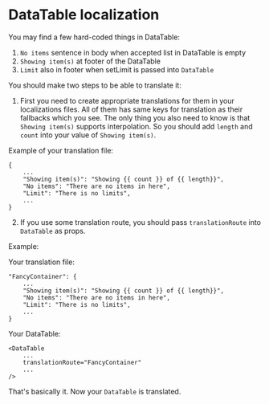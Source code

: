 # DataTable localization

You may find a few hard-coded things in DataTable:
1) `No items` sentence in body when accepted list in DataTable is empty
2) `Showing item(s)` at footer of the DataTable
3) `Limit` also in footer when setLimit is passed into `DataTable`

You should make two steps to be able to translate it:

1) First you need to create appropriate translations for them in your localizations files. All of them has same keys for translation as their fallbacks which you see. 
The only thing you also need to know is that `Showing item(s)` supports interpolation. So you should add `length` and `count` into your value of `Showing item(s)`.

Example of your translation file: 

```
{
    ...
    "Showing item(s)": "Showing {{ count }} of {{ length}}",
    "No items": "There are no items in here",
    "Limit": "There is no limits",
    ...
}

```

2) If you use some translation route, you should pass `translationRoute` into `DataTable` as props.

Example:

Your translation file:
```
"FancyContainer": {
    ...
    "Showing item(s)": "Showing {{ count }} of {{ length}}",
    "No items": "There are no items in here",
    "Limit": "There is no limits",
    ...
}
```

Your DataTable:
```
<DataTable
    ...
    translationRoute="FancyContainer"
    ...
/>
```

That's basically it. Now your `DataTable` is translated.
